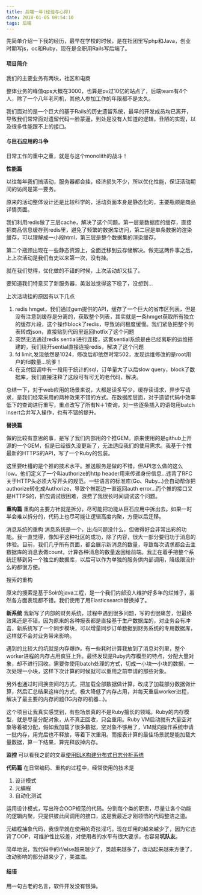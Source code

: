 ```yaml
---
title: 后端一年(经验与心得)
date: 2018-01-05 09:54:10
tags: 后端
---
```


先简单介绍一下我的经历，最早在学校的时候，是在社团里写php和Java，创业时期写js，oc和Ruby，现在是全职用Rails写后端了。

#### 项目简介
我们的主要业务有两块，社区和电商

整体业务的峰值qps大概在3000，也算是pv过10亿的站点了，后端team有4个人，除了一个八年老司机，其他人参加工作的年限都不是太久。

我们面对的是一个巨大的基于Rails的历史遗留系统，最早的开发成员均已离开，导致我们常常面对遗留代码一脸蒙逼，到处是没有人知道的逻辑，丑陋的实现，以及很多性能跟不上的接口。

#### 与巨石应用的斗争
日常工作的重中之重，就是与这个monolith的战斗！

**性能篇**

以往每年我们搞活动，服务器都会挂，经济损失不少，所以优化性能，保证活动期间的访问是第一要务。

原来的活动整体设计还是比较科学的，活动页面本身是静态化的，主要瓶颈是商品详情页面。

我们利用redis做了三层cache，解决了这个问题。第一层是数据库的缓存，直接把商品信息缓存到redis里，避免了频繁的数据库访问，第二层是单条数据的渲染缓存，可以理解成一小段html，第三层是整个数据集的渲染缓存。

第二个瓶颈出现在一些静态资源上，全面迁移到云存储解决。做完这两件事之后，上上次活动是我们有史以来第一次，没有挂。

就在我们觉得，优化做的不错的时候，上次活动却又挂了。

要知道我们特意买了新服务器，美滋滋觉得这下稳了，没想到...

上次活动挂的原因有以下几点
1. redis hmget，我们通过gem提供的API，缓存了一个巨大的省市区列表，但是没有注意到缓存是分离的，获取整个列表，其实就是一条hmget获取所有独立的缓存片段，这个操作block了redis，导致访问极度缓慢。我们紧急把整个列表转成json，直接贴到代码里返回hotfix了这个问题
2. 突然无法通过redis sential进行连接，这套sential系统是由已经离职的运维搭建的，我们绕开sential直接连接redis，解决了这个问题
3. fd limit,发现依然是1024，修改后却依然时常502，发现运维修改的是root用户的fd数量...坑爹！
4. 在支付回调中有一段用于统计的sql，订单量大了以后slow query，block了数据库，我们直接注释了这段可有可无的老代码，解决。

总结一下，对于web应用的场景来说，大都是读多写少，缓存读请求，异步写请求，是我们经常采用的两种效果不错的方式。在数据库层面，对于遗留代码中效率低下的查询进行重写，重点改写了所有N＋1查询，对一些逐条插入的语句用batch insert合并写入操作，也有不错的提升。

**替换篇**

做的比较有意思的事，是写了我们内部用的个推GEM。原来使用的是github上开源的一个GEM，但是已经很久没更新了，无法适应我们的使用需求。我基于个推最新的HTTPS的API，写了一个Ruby的包装。

这里要吐槽的是个推的技术水平。推送服务是做的不错，但API怎么做的这么low。他们定义了一个叫authorize的http header用来传递身份信息...违背了RFC关于HTTP头必须大写开头的规范。一些语言的标准库(Go、Ruby...)会自动帮你把authorize转化成Authorize，导致个推那边一直返回auth error...而个推的接口又是HTTPS的，抓包调试很困难，浪费了我很长时间调试这个问题。

**重构篇**
重构的主要方针就是拆分，尽可能把功能从巨石应用中拆出去。如果一时半会难以拆分的，代码上也尽可能让逻辑高度内聚，方便以后迁移。

消息系统的重构
消息系统是一个，出点问题没什么，但做得好会非常出彩的功能。我一直觉得，像知乎这种社区的成功，除了内容，很大一部分要归功于消息的体验。目前，我们几乎所有页面，都会展示新消息的数量，导致每次请求都会去主数据库的消息表做count，计算各种消息的数量返回给前端。我正在着手把整个系统迁移到另一个独立的数据库，以后可以作为单独的服务供内部调用，降级限流什么的都很方便。

搜索的重构

原来的搜索是基于Solr的java工程，是一个我们内部没人维护好多年的烂摊子，虽然各方面表现都不错。我们使用了用Elasticsearch替换掉了。

**新系统**
我新写了内部的财务系统，过程中遇到很多问题，写的也很痛苦，但最终效果还是不错。因为原来的各种报表都是直接基于生产数据库的，对业务会有冲击，新系统写了一个同步模块，可以增量同步订单数据到财务系统的专用数据库，这样就不会对业务带来影响。

遇到的比较大的坑就是内存爆炸。有一些耗时计算我放到了消息对列里，整个worker进程的内存占用疯狂上升。最终发现是Ruby内存模型的特点，分配大量对象，却不进行回收。需要你使用batch处理的方式，切成一小块一小块的数据，一次处理一小块，这样下次计算的时候就可以重用之前申请的那些对象。

另外也通过时间换空间的方式，把加载全部数据做计算，改成了加载部分数据做计算，然后汇总结果这样的方式，极大降低了内存占用，并每天重启worker进程，解决了最主要的内存问题(1G内存的机器...)。

这个项目让我真实感觉到，有些场景真的不是Ruby擅长的领域。Ruby的内存模型，就是尽量分配对象，从不真正回收，只会重用。Ruby VM启动就有大量空对象等着被分配，假如我加载了很多数据，空对象不够用了，VM就向操作系统申请一批内存，用完后也不释放，等着下次重用。而报表计算的最佳场景就是能加载大量数据，算一下结果，算完释放掉内存。

**监控**
可以看我之前的文章[使用ELK构建分布式日志分析系统](http://www.jianshu.com/p/69ce51cfcb3d)

**代码篇**
在日常编码、重构的过程中，经常使用的技术是
1. 设计模式
2. 元编程
3. 自动化测试

运用设计模式，写出符合OOP规范的代码。分割每个类的职责，尽量让各个功能的逻辑内聚，只提供彼此间调用的接口，这是我最近才刚领悟的代码整洁之道。

元编程抽象代码，我很早就在使用的奇技淫巧。现在却用的越来越少了，因为它违背了OOP，可维护性比较差，对使用者的水平有很大要求，也容易**坑队友**。

简单地说，我代码中的if/else越来越少了，类越来越多了，改动起来越来方便了，改动影响的部分越来少了，美滋滋。

#### 结语

用一句古老的名言，软件开发没有银弹。
